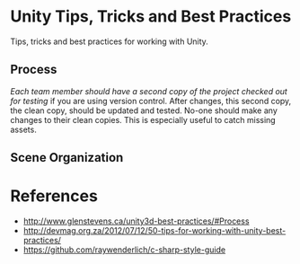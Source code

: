 # Unity Tips, Tricks and Best Practices
Tips, tricks and best practices for working with Unity.

## Process
*Each team member should have a second copy of the project checked out for testing* if you are using version control. After changes, this second copy, the clean copy, should be updated and tested. No-one should make any changes to their clean copies. This is especially useful to catch missing assets.

## Scene Organization


# References
* http://www.glenstevens.ca/unity3d-best-practices/#Process
* http://devmag.org.za/2012/07/12/50-tips-for-working-with-unity-best-practices/
* https://github.com/raywenderlich/c-sharp-style-guide

